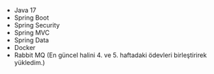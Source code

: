 - Java 17
- Spring Boot
- Spring Security
- Spring MVC
- Spring Data
- Docker
- Rabbit MQ
(En güncel halini 4. ve 5. haftadaki ödevleri birleştirirek yükledim.)
